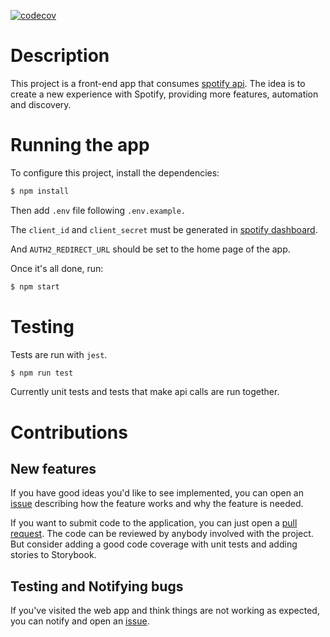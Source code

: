 [![codecov](https://codecov.io/gh/gitnlsn/spotify-suggestions/branch/main/graph/badge.svg?token=MgmICeGr3x)](https://codecov.io/gh/gitnlsn/spotify-suggestions)

# Description

This project is a front-end app that consumes [spotify api](https://developer.spotify.com/documentation). The idea is to create a new experience with Spotify, providing more features, automation and discovery.

# Running the app

To configure this project, install the dependencies:

```bash
$ npm install
```

Then add `.env` file following `.env.example.`

The `client_id` and `client_secret` must be generated in [spotify dashboard](https://developer.spotify.com/dashboard/login).

And `AUTH2_REDIRECT_URL` should be set to the home page of the app.

Once it's all done, run:

```bash
$ npm start
```

# Testing

Tests are run with `jest`.

```bash
$ npm run test
```

Currently unit tests and tests that make api calls are run together.

# Contributions

## New features

If you have good ideas you'd like to see implemented, you can open an [issue](https://github.com/gitnlsn/spotify-suggestions/issues) describing how the feature works and why the feature is needed.

If you want to submit code to the application, you can just open a [pull request](https://github.com/gitnlsn/spotify-suggestions/pulls). The code can be reviewed by anybody involved with the project. But consider adding a good code coverage with unit tests and adding stories to Storybook.

## Testing and Notifying bugs

If you've visited the web app and think things are not working as expected, you can notify and open an [issue](https://github.com/gitnlsn/spotify-suggestions/issues).
